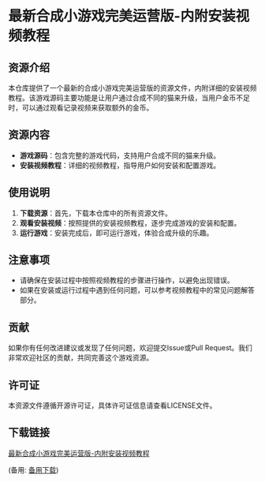 # 最新合成小游戏完美运营版-内附安装视频教程

## 资源介绍

本仓库提供了一个最新的合成小游戏完美运营版的资源文件，内附详细的安装视频教程。该游戏源码主要功能是让用户通过合成不同的猫来升级，当用户金币不足时，可以通过观看记录视频来获取额外的金币。

## 资源内容

- **游戏源码**：包含完整的游戏代码，支持用户合成不同的猫来升级。
- **安装视频教程**：详细的视频教程，指导用户如何安装和配置游戏。

## 使用说明

1. **下载资源**：首先，下载本仓库中的所有资源文件。
2. **观看安装视频**：按照提供的安装视频教程，逐步完成游戏的安装和配置。
3. **运行游戏**：安装完成后，即可运行游戏，体验合成升级的乐趣。

## 注意事项

- 请确保在安装过程中按照视频教程的步骤进行操作，以避免出现错误。
- 如果在安装或运行过程中遇到任何问题，可以参考视频教程中的常见问题解答部分。

## 贡献

如果你有任何改进建议或发现了任何问题，欢迎提交Issue或Pull Request。我们非常欢迎社区的贡献，共同完善这个游戏资源。

## 许可证

本资源文件遵循开源许可证，具体许可证信息请查看LICENSE文件。

## 下载链接
[最新合成小游戏完美运营版-内附安装视频教程](https://pan.quark.cn/s/cbc02c7eebec) 

(备用: [备用下载](https://pan.baidu.com/s/1Ae6Lnfagwxi45VtMwphaJw?pwd=1234))
